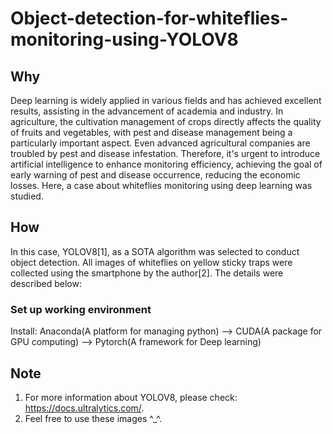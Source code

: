 # Object-detection-for-whiteflies-monitoring-using-YOLOV8
## Why
Deep learning is widely applied in various fields and has achieved excellent results, assisting in the advancement of academia and industry. In agriculture, the cultivation management of crops directly affects the quality of fruits and vegetables, with pest and disease management being a particularly important aspect. Even advanced agricultural companies are troubled by pest and disease infestation. Therefore, it's urgent to introduce artificial intelligence to enhance monitoring efficiency, achieving the goal of early warning of pest and disease occurrence, reducing the economic losses. Here, a case about whiteflies monitoring using deep learning was studied.
## How
In this case, YOLOV8[1], as a SOTA algorithm was selected to conduct object detection. All images of whiteflies on yellow sticky traps were collected using the smartphone by the author[2]. The details were described below:
### Set up working environment
Install: Anaconda(A platform for managing python) --> CUDA(A package for GPU computing) --> Pytorch(A framework for Deep learning)


## Note
1. For more information about YOLOV8, please check: https://docs.ultralytics.com/.
2. Feel free to use these images ^_^.
